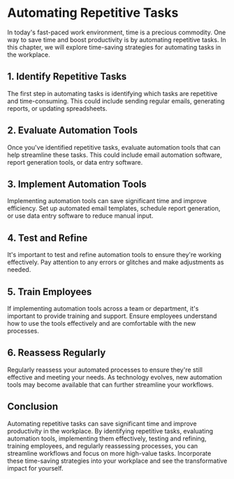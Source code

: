 # Automating Repetitive Tasks

In today's fast-paced work environment, time is a precious commodity. One way to save time and boost productivity is by automating repetitive tasks. In this chapter, we will explore time-saving strategies for automating tasks in the workplace.

## 1. Identify Repetitive Tasks

The first step in automating tasks is identifying which tasks are repetitive and time-consuming. This could include sending regular emails, generating reports, or updating spreadsheets.

## 2. Evaluate Automation Tools

Once you've identified repetitive tasks, evaluate automation tools that can help streamline these tasks. This could include email automation software, report generation tools, or data entry software.

## 3. Implement Automation Tools

Implementing automation tools can save significant time and improve efficiency. Set up automated email templates, schedule report generation, or use data entry software to reduce manual input.

## 4. Test and Refine

It's important to test and refine automation tools to ensure they're working effectively. Pay attention to any errors or glitches and make adjustments as needed.

## 5. Train Employees

If implementing automation tools across a team or department, it's important to provide training and support. Ensure employees understand how to use the tools effectively and are comfortable with the new processes.

## 6. Reassess Regularly

Regularly reassess your automated processes to ensure they're still effective and meeting your needs. As technology evolves, new automation tools may become available that can further streamline your workflows.

Conclusion
----------

Automating repetitive tasks can save significant time and improve productivity in the workplace. By identifying repetitive tasks, evaluating automation tools, implementing them effectively, testing and refining, training employees, and regularly reassessing processes, you can streamline workflows and focus on more high-value tasks. Incorporate these time-saving strategies into your workplace and see the transformative impact for yourself.

